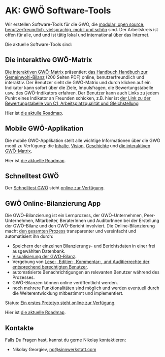# AK: GWÖ Software-Tools

Wir erstellen Software-Tools für die GWÖ, die [modular, open source, benutzerfreundlich, vielsprachig, mobil und schön](https://github.com/sinnwerkstatt/gemeinwohl-oekonomie#development-principles) sind. Der Arbeitskreis ist offen für alle, und und ist tätig lokal und international über das Internet.

Die aktuelle Software-Tools sind:


## Die interaktive GWÖ-Matrix

[Die interaktiven GWÖ-Matrix](http://sinnwerkstatt.github.io/gemeinwohl-oekonomie/#matrix) präsentiert [das Handbuch  Handbuch zur Gemeinwohl-Bilanz](http://gemeinwohl-oekonomie.org/sites/default/files/Handbuch_v4.1_offical_release.pdf) (200 Seiten PDF) online, benutzerfreundlich und interaktiv. Der Benutzer sieht die GWÖ-Matrix und durch klicken auf ein Indikator kann sofort über die Ziele, Impulsfragen, die Bewertungstabelle usw. des GWÖ-Indikators erfahren. Der Benutzer kann auch Links zu jedem Punkt eines Indikator an Freunden schicken, z.B. hier ist [der Link zu der Bewertungstabelle von C1, Arbeitsplatzqualität und Gleichstellung](http://sinnwerkstatt.github.io/gemeinwohl-oekonomie/#matrix-c1-table)

Hier ist [die aktulle Roadmap](https://github.com/sinnwerkstatt/gemeinwohl-oekonomie#roadmap).

## Mobile GWÖ-Applikation

Die mobile GWÖ-Applikation stellt alle wichtige Informationen über die GWÖ mobil zu Verfügung: die [Inhalte](http://gemeinwohl-oekonomie.org/de/content/ein-wirtschaftsmodell-mit-zukunft), [Vision](http://gemeinwohl-oekonomie.org/de/content/vision-und-mission), [Geschichte](http://gemeinwohl-oekonomie.org/de/content/ein-bottom-prozess-zum-mitmachen) und [die interaktiven GWÖ-Matrix](http://sinnwerkstatt.github.io/gemeinwohl-oekonomie/#matrix).

Hier ist [die aktuelle Roadmap](https://github.com/sinnwerkstatt/gemeinwohl-oekonomie#roadmap).

## Schnelltest GWÖ

Der [Schnelltest GWÖ](http://gemeinwohl-oekonomie.org/sites/default/files/Schnelltest-Matrix4.1-final-1.2.pdf) steht [online zur Verfügung](http://sinnwerkstatt.github.io/gemeinwohl-oekonomie/test.html#).

## GWÖ Online-Bilanzierung App

Die GWÖ-Bilanzierung ist ein Lernprozess, der GWÖ-Unternehmen, Peer-Unternehmen, Mitarbeiter, BeraterInnen und AuditorInnen bei der Erstellung der GWÖ-Bilanz und den GWÖ-Bericht involviert. Die Online-Bilanzierung macht [den gesamten Prozess](http://creately.com/diagram/hlvynl1f1/MA9GKxHvxTVAKUOax04wCo1pbQc%3D) transparenter und vereinfacht und automatisiert ihn durch:

* Speichern der einzelnen Bilanzierungs- und Berichtsdaten in einer frei ausgewählten Datenbank.
* [Visualisierung der GWÖ-Bilanz](http://sinnwerkstatt.github.io/gemeinwohl-oekonomie/storage.html).
* Vergebung von [Lese-, Editier-, Kommentar-, und Auditierrechte der entsprechend berechtigten Benutzer](http://creately.com/diagram/hlvynl1f1/MA9GKxHvxTVAKUOax04wCo1pbQc%3D).
* automatisierte Benachrichtigungen an relevanten Benutzer während des Prozesses.
* GWÖ-Bilanzen können online veröffentlicht werden.
* noch mehrere Funktionalitäten sind möglich und werden eventuell durch die Weiterentwicklung mitbestimmt und implementiert.

Status: [Ein erstes Prototyp steht online zur Verfügung](http://sinnwerkstatt.github.io/gemeinwohl-oekonomie/storage.html#).

Hier ist [die aktuelle Roadmap](https://github.com/sinnwerkstatt/gemeinwohl-oekonomie#roadmap-1).


## Kontakte

Falls Du Fragen hast, kannst du gerne Nikolay kontaktieren:

* Nikolay Georgiev, ng@sinnwerkstatt.com
